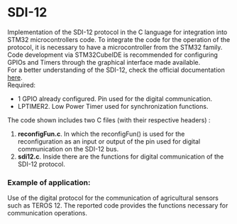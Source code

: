 # SDI-12
Implementation of the SDI-12 protocol in the C language for integration into STM32 microcontrollers code.
To integrate the code for the operation of the protocol, it is necessary to have a microcontroller from the STM32 family. Code development via STM32CubeIDE is recommended for configuring GPIOs and Timers through the graphical interface made available. <br>
For a better understanding of the SDI-12, check the official documentation [here](https://www.sdi-12.org/current_specification/SDI-12%20Specification%201.4%20February%2020%202023.pdf).
<br>
Required:
- 1 GPIO already configured. Pin used for the digital communication.
- LPTIMER2. Low Power Timer used for synchronization functions.
  
The code shown includes two C files (with their respective headers) :
1. **reconfigFun.c**. In which the reconfigFun() is used for the reconfiguration as an input or output of the pin used for digital communication on the SDI-12 bus.
2. **sdi12.c**. Inside there are the functions for digital communication of the SDI-12 protocol.

### Example of application:
Use of the digital protocol for the communication of agricultural sensors such as TEROS 12. The reported code provides the functions necessary for communication operations.




